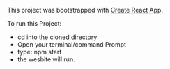 This project was bootstrapped with [Create React App](https://github.com/facebook/create-react-app).
 
To run this Project:
 - cd into the cloned directory
 - Open your terminal/command Prompt
 - type: npm start
 - the wesbite will run.

